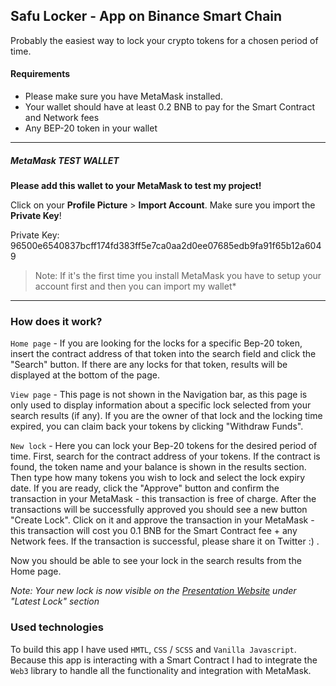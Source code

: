 ## Safu Locker - App on Binance Smart Chain

Probably the easiest way to lock your crypto tokens for a chosen period of time.

#### Requirements

- Please make sure you have MetaMask installed.
- Your wallet should have at least 0.2 BNB to pay for the Smart Contract and Network fees
- Any BEP-20 token in your wallet

------------


##### MetaMask TEST WALLET

**Please add this wallet to your MetaMask to test my project!**

Click on your **Profile Picture** > **Import Account**. Make sure you import the **Private Key**!

Private Key: 96500e6540837bcff174fd383ff5e7ca0aa2d0ee07685edb9fa91f65b12a6049

> Note: If it's the first time you install MetaMask you have to setup your account first and then you can import my wallet*

------------


### How does it work?

`Home page` - If you are looking for the locks for a specific Bep-20 token, insert the contract address of that token into the search field and click the "Search" button. If there are any locks for that token, results will be displayed at the bottom of the page.

`View page` - This page is not shown in the Navigation bar, as this page is only used to display information about a specific lock selected from your search results (if any). If you are the owner of that lock and the locking time expired, you can claim back your tokens by clicking "Withdraw Funds".

`New lock` - Here you can lock your Bep-20 tokens for the desired period of time. First, search for the contract address of your tokens. If the contract is found, the token name and your balance is shown in the results section. Then type how many tokens you wish to lock and select the lock expiry date. If you are ready, click the "Approve" button and confirm the transaction in your MetaMask - this transaction is free of charge. After the transactions will be successfully approved you should see a new button "Create Lock". Click on it and approve the transaction in your MetaMask - this transaction will cost you 0.1 BNB for the Smart Contract fee + any Network fees. If the transaction is successful, please share it on Twitter :) .

Now you should be able to see your lock in the search results from the Home page.

*Note: Your new lock is now visible on the [Presentation Website](https://iustinionita.github.io/safu-lock/ "Presentation Website") under "Latest Lock" section*

### Used technologies

To build this app I have used `HMTL`, `CSS` / `SCSS` and `Vanilla Javascript`. Because this app is interacting with a Smart Contract I had to integrate the `Web3` library to handle all the functionality and integration with MetaMask.
